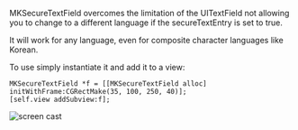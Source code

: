 MKSecureTextField overcomes the limitation of the UITextField not allowing you to change to a different language if the secureTextEntry is set to true.

It will work for any language, even for composite character languages like Korean.

To use simply instantiate it and add it to a view:

    MKSecureTextField *f = [[MKSecureTextField alloc] initWithFrame:CGRectMake(35, 100, 250, 40)];
    [self.view addSubview:f];


![screen cast](https://github.com/adamk77/MKSecureTextField/blob/master/screenShot.gif?raw=true)
